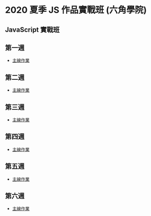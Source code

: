 2020 夏季 JS 作品實戰班 (六角學院)
===
JavaScript 實戰班
---
## 第一週

* [主線作業](第一週/主線任務)

## 第二週

* [主線作業](第二週/主線任務)

## 第三週

* [主線作業](第三週/主線任務)

## 第四週

* [主線作業](第四週/主線任務)

## 第五週

* [主線作業](第五週/主線任務)

## 第六週

* [主線作業](第六週/主線任務)